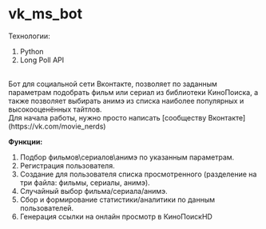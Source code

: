 # vk_ms_bot
Технологии:
  1. Python
  2. Long Poll API
<br>
Бот для социальной сети Вконтакте, позволяет по заданным параметрам подобрать фильм или сериал из библиотеки КиноПоиска, а также позволяет выбирать анимэ из списка наиболее популярных и высокооценённых тайтлов.
<br>
Для начала работы, нужно просто написать [сообществу Вконтакте](https://vk.com/movie_nerds)
<br>

<strong>Функции:</strong><br>
  1. Подбор фильмов\сериалов\анимэ по указанным параметрам.<br>
  2. Регистрация пользователя.<br>
  3. Cоздание для пользователя списка просмотренного (разделение на три файла: фильмы, сериалы, анимэ).<br>
  4. Случайный выбор фильма/сериала/анимэ.<br>
  5. Сбор и формирование статистики/аналитики по данным пользователей.<br>
  6. Генерация ссылки на онлайн просмотр в КиноПоискHD <br>